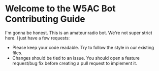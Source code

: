 # Welcome to the W5AC Bot Contributing Guide

I'm gonna be honest. This is an amateur radio bot. We're not super strict here. I just have a few requests:

- Please keep your code readable. Try to follow the style in our existing files.
- Changes should be tied to an issue. You should open a feature request/bug fix before creating a pull request to implement it.
